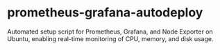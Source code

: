 # prometheus-grafana-autodeploy
Automated setup script for Prometheus, Grafana, and Node Exporter on Ubuntu, enabling real-time monitoring of CPU, memory, and disk usage.
